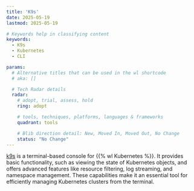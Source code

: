 ```yaml
---
title: 'K9s'
date: 2025-05-19
lastmod: 2025-05-19

# Keywords help in classifying content
keywords:
  - K9s
  - Kubernetes
  - CLI

params:
  # Alternative titles that can be used in the wl shortcode
  # aka: []

  # Tech Radar details
  radar:
    # adopt, trial, assess, hold
    ring: adopt

    # tools, techniques, platforms, languages & frameworks
    quadrant: tools

    # Blib direction detail: New, Moved In, Moved Out, No Change
    status: "No Change"
---
```


[k9s](https://k9scli.io/) is a terminal-based console for {{% wl Kubernetes %}}. It provides basic functionality, such as viewing the state of Kubernetes objects, and offers advanced features like resource filtering, log streaming, and namespace management. These capabilities make it an essential tool for efficiently managing Kubernetes clusters from the terminal.
